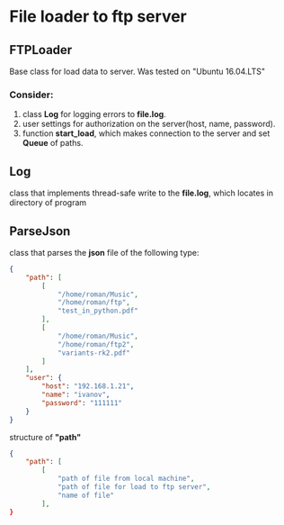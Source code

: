 # File loader to ftp server

## FTPLoader
Base class for load data to server.
Was tested on "Ubuntu 16.04.LTS"

### Consider:
1. class **Log** for logging errors to **file.log**.
2. user settings for authorization on the server(host, name, password).
3. function **start_load**, which makes connection to the server 
   and set **Queue** of paths.

## Log
class that implements thread-safe write to the **file.log**,
which locates in directory of program

## ParseJson
class that parses the **json** file of the following type:
```json
{
    "path": [
        [
            "/home/roman/Music",
            "/home/roman/ftp",
            "test_in_python.pdf"
        ],
        [
            "/home/roman/Music",
            "/home/roman/ftp2",
            "variants-rk2.pdf"
        ]
    ],
    "user": {
        "host": "192.168.1.21",
        "name": "ivanov",
        "password": "111111"
    }
}
```

structure of **"path"**
```json
{
    "path": [
        [
            "path of file from local machine",
            "path of file for load to ftp server",
            "name of file"
        ],
}
```
